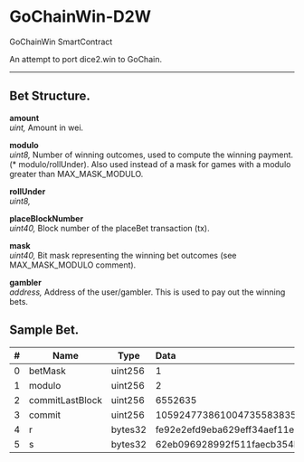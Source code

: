 # GoChainWin-D2W
GoChainWin SmartContract

An attempt to port dice2.win to GoChain.

---

## Bet Structure.

**amount**  
*uint,* Amount in wei.

**modulo**  
*uint8,* Number of winning outcomes, used to compute the winning payment. (* modulo/rollUnder). Also used instead of a mask for games with a modulo greater than MAX_MASK_MODULO.  

**rollUnder**  
*uint8,* 

**placeBlockNumber**  
*uint40,* Block number of the placeBet transaction (tx).

**mask**  
*uint40,* Bit mask representing the winning bet outcomes (see MAX_MASK_MODULO comment).

**gambler**  
*address,* Address of the user/gambler. This is used to pay out the winning bets.

## Sample Bet.

| # | Name            | Type    | Data  |
| - | --------------- | ------- |:----- |
| 0 | betMask         | uint256 | 1
| 1 | modulo          | uint256 | 2
| 2 | commitLastBlock | uint256 | 6552635
| 3 | commit          | uint256 | 105924773861004735583835816423796625830841821263867874621173584848383761270567
| 4 | r               | bytes32 | fe92e2efd9eba629eff34aef11e6fd5e77c15448e6778d20a47aa2da32f9a583
| 5 | s               | bytes32 | 62eb096928992f511faecb354ba24249b0a746d80f0cabf80022b3ec2529291c

